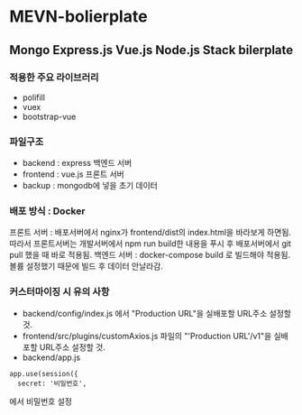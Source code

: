 # MEVN-bolierplate
## Mongo Express.js Vue.js Node.js Stack bilerplate

### 적용한 주요 라이브러리
- polifill
- vuex
- bootstrap-vue

### 파일구조
- backend : express 백엔드 서버
- frontend : vue.js 프론트 서버
- backup : mongodb에 넣을 초기 데이터

### 배포 방식 : Docker
프론트 서버 : 배포서버에서 nginx가 frontend/dist의 index.html을 바라보게 하면됨. 따라서 프론트서버는 개발서버에서 npm run build한 내용을 푸시 후 배포서버에서 git pull 했을 때 바로 적용됨.
백엔드 서버 : docker-compose build 로 빌드해야 적용됨. 볼륨 설정했기 때문에 빌드 후 데이터 안날라감.

### 커스터마이징 시 유의 사항
- backend/config/index.js 에서 "Production URL"을 실배포할 URL주소 설정할 것.
- frontend/src/plugins/customAxios.js 파일의 "'Production URL'/v1"을 실배포할 URL주소 설정할 것.
- backend/app.js 
```
app.use(session({
  secret: '비밀번호',
```
에서 비밀번호 설정

